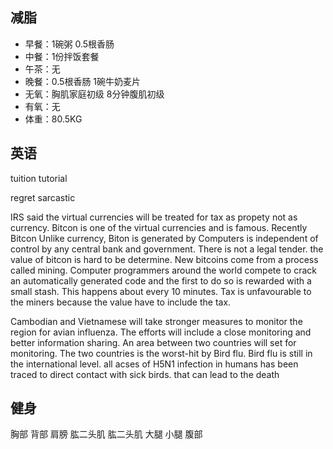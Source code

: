 ## 减脂 ##
* 早餐：1碗粥 0.5根香肠
* 中餐：1份拌饭套餐
* 午茶：无
* 晚餐：0.5根香肠 1碗牛奶麦片
* 无氧：胸肌家庭初级 8分钟腹肌初级
* 有氧：无
* 体重：80.5KG


## 英语 ##
tuition tutorial


regret sarcastic


IRS said the virtual currencies will be treated for tax as propety not as currency.
Bitcon is one of the virtual currencies and is famous.
Recently Bitcon 
Unlike currency, Biton is generated by Computers is independent of control by any central bank and government.
There is not a legal tender. the value of bitcon is hard to be determine.
New bitcoins come from a process called mining. 
Computer programmers around the world compete to crack an automatically generated code 
and the first to do so is rewarded with a small stash. This happens about every 10 minutes.
Tax is unfavourable to the miners because the value have to include the tax.


Cambodian and Vietnamese will take stronger measures to monitor the region for avian influenza.
The efforts will include a close monitoring  and better information sharing.
An area between two countries will set for monitoring.
The two countries is the worst-hit by Bird flu.
Bird flu is still in the international level.
all acses of H5N1 infection in humans has been traced to direct contact with sick birds.
that can lead to the death


## 健身 ##
胸部
背部
肩膀
肱二头肌
肱二头肌
大腿
小腿
腹部
